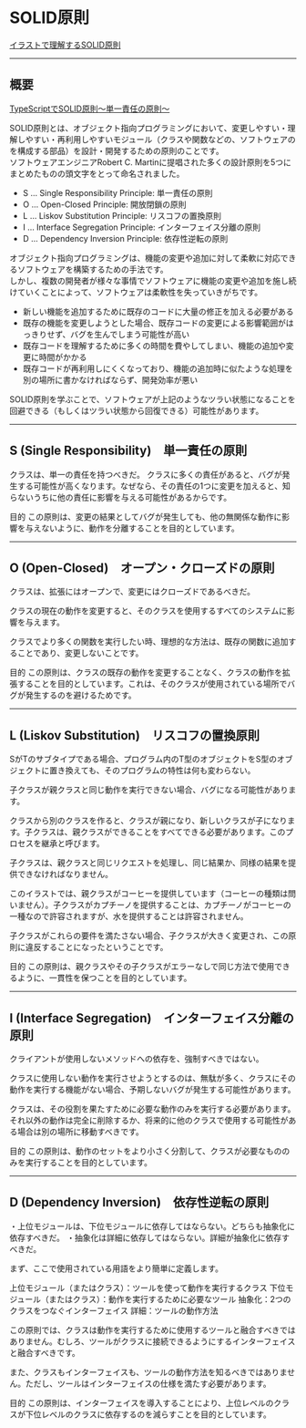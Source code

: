 # SOLID原則

[イラストで理解するSOLID原則](https://qiita.com/baby-degu/items/d058a62f145235a0f007)  

---

## 概要

[TypeScriptでSOLID原則〜単一責任の原則〜](https://www.membersedge.co.jp/blog/typescript-solid-single-responsibility-principle/#:~:text=SOLID%E5%8E%9F%E5%89%87%E3%81%A8%E3%81%AF%E3%80%81%E3%82%AA%E3%83%96%E3%82%B8%E3%82%A7%E3%82%AF%E3%83%88,%E3%81%AE%E5%8E%9F%E5%89%87%E3%81%AE%E3%81%93%E3%81%A8%E3%81%A7%E3%81%99%E3%80%82)  

SOLID原則とは、オブジェクト指向プログラミングにおいて、変更しやすい・理解しやすい・再利用しやすいモジュール（クラスや関数などの、ソフトウェアのを構成する部品）を設計・開発するための原則のことです。  
ソフトウェアエンジニアRobert C. Martinに提唱された多くの設計原則を5つにまとめたものの頭文字をとって命名されました。  

- S … Single Responsibility Principle: 単一責任の原則  
- O … Open-Closed Principle: 開放閉鎖の原則  
- L … Liskov Substitution Principle: リスコフの置換原則  
- I … Interface Segregation Principle: インターフェイス分離の原則  
- D … Dependency Inversion Principle: 依存性逆転の原則  

オブジェクト指向プログラミングは、機能の変更や追加に対して柔軟に対応できるソフトウェアを構築するための手法です。  
しかし、複数の開発者が様々な事情でソフトウェアに機能の変更や追加を施し続けていくことによって、ソフトウェアは柔軟性を失っていきがちです。  

- 新しい機能を追加するために既存のコードに大量の修正を加える必要がある  
- 既存の機能を変更しようとした場合、既存コードの変更による影響範囲がはっきりせず、バグを生んでしまう可能性が高い  
- 既存コードを理解するために多くの時間を費やしてしまい、機能の追加や変更に時間がかかる  
- 既存コードが再利用しにくくなっており、機能の追加時に似たような処理を別の場所に書かなければならず、開発効率が悪い  

SOLID原則を学ぶことで、ソフトウェアが上記のようなツラい状態になることを回避できる（もしくはツラい状態から回復できる）可能性があります。  

---

## S (Single Responsibility)　単一責任の原則

クラスは、単一の責任を持つべきだ。
クラスに多くの責任があると、バグが発生する可能性が高くなります。なぜなら、その責任の1つに変更を加えると、知らないうちに他の責任に影響を与える可能性があるからです。

目的
この原則は、変更の結果としてバグが発生しても、他の無関係な動作に影響を与えないように、動作を分離することを目的としています。

---

## O (Open-Closed)　オープン・クローズドの原則

クラスは、拡張にはオープンで、変更にはクローズドであるべきだ。

クラスの現在の動作を変更すると、そのクラスを使用するすべてのシステムに影響を与えます。

クラスでより多くの関数を実行したい時、理想的な方法は、既存の関数に追加することであり、変更しないことです。

目的
この原則は、クラスの既存の動作を変更することなく、クラスの動作を拡張することを目的としています。これは、そのクラスが使用されている場所でバグが発生するのを避けるためです。

---

## L (Liskov Substitution)　リスコフの置換原則

SがTのサブタイプである場合、プログラム内のT型のオブジェクトをS型のオブジェクトに置き換えても、そのプログラムの特性は何も変わらない。

子クラスが親クラスと同じ動作を実行できない場合、バグになる可能性があります。

クラスから別のクラスを作ると、クラスが親になり、新しいクラスが子になります。子クラスは、親クラスができることをすべてできる必要があります。このプロセスを継承と呼びます。

子クラスは、親クラスと同じリクエストを処理し、同じ結果か、同様の結果を提供できなければなりません。

このイラストでは、親クラスがコーヒーを提供しています（コーヒーの種類は問いません）。子クラスがカプチーノを提供することは、カプチーノがコーヒーの一種なので許容されますが、水を提供することは許容されません。

子クラスがこれらの要件を満たさない場合、子クラスが大きく変更され、この原則に違反することになったということです。

目的
この原則は、親クラスやその子クラスがエラーなしで同じ方法で使用できるように、一貫性を保つことを目的としています。

---

## I (Interface Segregation)　インターフェイス分離の原則

クライアントが使用しないメソッドへの依存を、強制すべきではない。

クラスに使用しない動作を実行させようとするのは、無駄が多く、クラスにその動作を実行する機能がない場合、予期しないバグが発生する可能性があります。

クラスは、その役割を果たすために必要な動作のみを実行する必要があります。それ以外の動作は完全に削除するか、将来的に他のクラスで使用する可能性がある場合は別の場所に移動すべきです。

目的
この原則は、動作のセットをより小さく分割して、クラスが必要なもののみを実行することを目的としています。

---

## D (Dependency Inversion)　依存性逆転の原則

・上位モジュールは、下位モジュールに依存してはならない。どちらも抽象化に依存すべきだ。
・抽象化は詳細に依存してはならない。詳細が抽象化に依存すべきだ。

まず、ここで使用されている用語をより簡単に定義します。

上位モジュール（またはクラス）：ツールを使って動作を実行するクラス
下位モジュール（またはクラス）：動作を実行するために必要なツール
抽象化：2つのクラスをつなぐインターフェイス
詳細：ツールの動作方法

この原則では、クラスは動作を実行するために使用するツールと融合すべきではありません。むしろ、ツールがクラスに接続できるようにするインターフェイスと融合すべきです。

また、クラスもインターフェイスも、ツールの動作方法を知るべきではありません。ただし、ツールはインターフェイスの仕様を満たす必要があります。

目的
この原則は、インターフェイスを導入することにより、上位レベルのクラスが下位レベルのクラスに依存するのを減らすことを目的としています。
